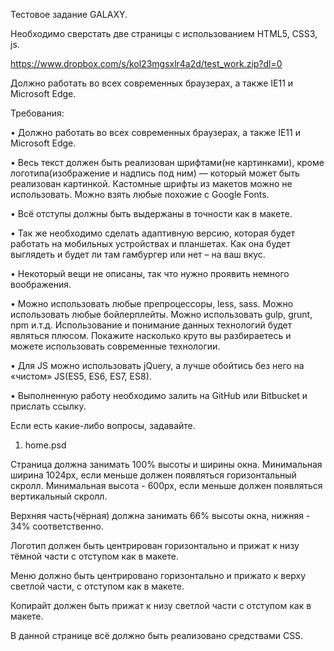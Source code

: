 Тестовое задание GALAXY.


Необходимо сверстать две страницы c использованием HTML5, CSS3, js.

https://www.dropbox.com/s/kol23mgsxlr4a2d/test_work.zip?dl=0

Должно работать во всех современных браузерах, а также IE11 и Microsoft
Edge.

Требования: 

•	Должно работать во всех современных браузерах, а также IE11 и Microsoft
Edge.

•	Весь текст должен быть реализован шрифтами(не картинками), кроме логотипа(изображение и надпись под ним) — который может быть реализован картинкой. Кастомные шрифты из макетов можно не использовать. Можно взять любые похожие с Google Fonts.

•	Всё отступы должны быть выдержаны в точности как в макете.

•	Так же необходимо сделать адаптивную версию, которая будет работать на мобильных устройствах и планшетах. Как она будет выглядеть и будет ли там гамбургер или нет – на ваш вкус.

•	Некоторый вещи не описаны, так что нужно проявить немного воображения.

•	Можно использовать любые препроцессоры, less, sass. Можно использовать любые бойлерплейты. Можно использовать gulp, grunt, npm и.т.д.  Использование и понимание данных технологий будет являться плюсом. Покажите насколько круто вы разбираетесь и можете использовать современные технологии.

•	Для JS можно использовать jQuery, а лучше обойтись без него на «чистом» JS(ES5, ES6, ES7, ES8).

•	Выполненную работу необходимо залить на GitHub или Bitbucket и прислать ссылку.



Если есть какие-либо вопросы, задавайте.

1. home.psd

Страница должна занимать 100% высоты и ширины окна.
Минимальная ширина 1024px, если меньше должен появляться горизонтальный скролл.
Минимальная высота - 600px, если меньше должен появляться вертикальный скролл.

Верхняя часть(чёрная) должна занимать 66% высоты окна, нижняя - 34% соответственно.

Логотип должен быть центрирован горизонтально и прижат к низу тёмной части с отступом как в макете.

Меню должно быть центрировано горизонтально и прижато к верху светлой части, с отступом как в макете.

Копирайт должен быть прижат к низу светлой части с отступом как в макете.

В данной странице всё должно быть реализовано средствами CSS.

